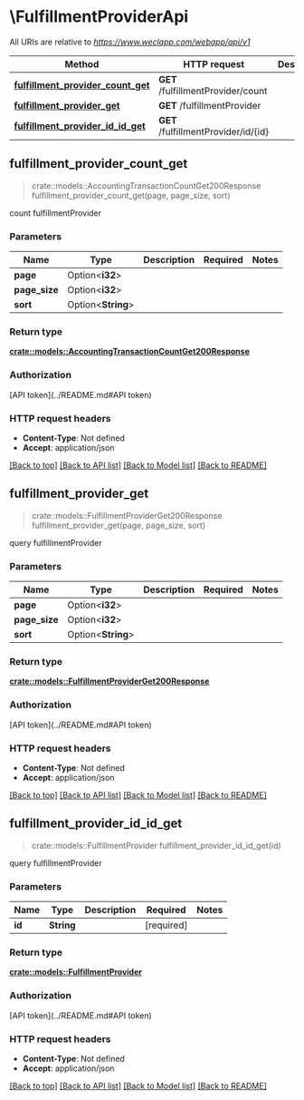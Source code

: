 # \FulfillmentProviderApi

All URIs are relative to *https://www.weclapp.com/webapp/api/v1*

Method | HTTP request | Description
------------- | ------------- | -------------
[**fulfillment_provider_count_get**](FulfillmentProviderApi.md#fulfillment_provider_count_get) | **GET** /fulfillmentProvider/count | 
[**fulfillment_provider_get**](FulfillmentProviderApi.md#fulfillment_provider_get) | **GET** /fulfillmentProvider | 
[**fulfillment_provider_id_id_get**](FulfillmentProviderApi.md#fulfillment_provider_id_id_get) | **GET** /fulfillmentProvider/id/{id} | 



## fulfillment_provider_count_get

> crate::models::AccountingTransactionCountGet200Response fulfillment_provider_count_get(page, page_size, sort)


count fulfillmentProvider

### Parameters


Name | Type | Description  | Required | Notes
------------- | ------------- | ------------- | ------------- | -------------
**page** | Option<**i32**> |  |  |
**page_size** | Option<**i32**> |  |  |
**sort** | Option<**String**> |  |  |

### Return type

[**crate::models::AccountingTransactionCountGet200Response**](_accountingTransaction_count_get_200_response.md)

### Authorization

[API token](../README.md#API token)

### HTTP request headers

- **Content-Type**: Not defined
- **Accept**: application/json

[[Back to top]](#) [[Back to API list]](../README.md#documentation-for-api-endpoints) [[Back to Model list]](../README.md#documentation-for-models) [[Back to README]](../README.md)


## fulfillment_provider_get

> crate::models::FulfillmentProviderGet200Response fulfillment_provider_get(page, page_size, sort)


query fulfillmentProvider

### Parameters


Name | Type | Description  | Required | Notes
------------- | ------------- | ------------- | ------------- | -------------
**page** | Option<**i32**> |  |  |
**page_size** | Option<**i32**> |  |  |
**sort** | Option<**String**> |  |  |

### Return type

[**crate::models::FulfillmentProviderGet200Response**](_fulfillmentProvider_get_200_response.md)

### Authorization

[API token](../README.md#API token)

### HTTP request headers

- **Content-Type**: Not defined
- **Accept**: application/json

[[Back to top]](#) [[Back to API list]](../README.md#documentation-for-api-endpoints) [[Back to Model list]](../README.md#documentation-for-models) [[Back to README]](../README.md)


## fulfillment_provider_id_id_get

> crate::models::FulfillmentProvider fulfillment_provider_id_id_get(id)


query fulfillmentProvider

### Parameters


Name | Type | Description  | Required | Notes
------------- | ------------- | ------------- | ------------- | -------------
**id** | **String** |  | [required] |

### Return type

[**crate::models::FulfillmentProvider**](fulfillmentProvider.md)

### Authorization

[API token](../README.md#API token)

### HTTP request headers

- **Content-Type**: Not defined
- **Accept**: application/json

[[Back to top]](#) [[Back to API list]](../README.md#documentation-for-api-endpoints) [[Back to Model list]](../README.md#documentation-for-models) [[Back to README]](../README.md)

